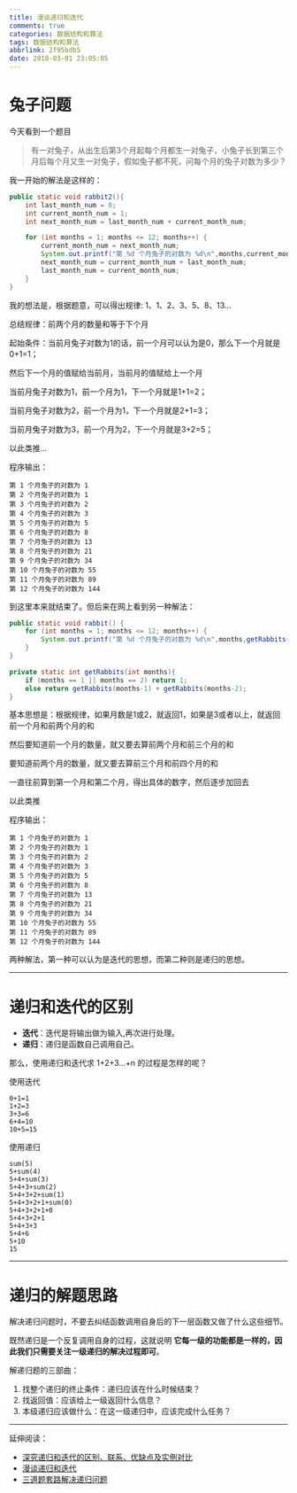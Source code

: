 ```yaml
---
title: 漫谈递归和迭代
comments: true
categories: 数据结构和算法
tags: 数据结构和算法
abbrlink: 2f95bdb5
date: 2018-03-01 23:05:05
---
```


# 兔子问题

今天看到一个题目

> 有一对兔子，从出生后第3个月起每个月都生一对兔子，小兔子长到第三个月后每个月又生一对兔子，假如兔子都不死，问每个月的兔子对数为多少？

<!-- more -->

我一开始的解法是这样的：

```java
public static void rabbit2(){
    int last_month_num = 0;
    int current_month_num = 1;
    int next_month_num = last_month_num + current_month_num;

    for (int months = 1; months <= 12; months++) {
        current_month_num = next_month_num;
        System.out.printf("第 %d 个月兔子的对数为 %d\n",months,current_month_num);
        next_month_num = current_month_num + last_month_num;
        last_month_num = current_month_num;
    }
}
```

我的想法是，根据题意，可以得出规律: 1、1、2、3、5、8、13...

总结规律：前两个月的数量和等于下个月

起始条件：当前月兔子对数为1的话，前一个月可以认为是0，那么下一个月就是0+1=1；

然后下一个月的值赋给当前月，当前月的值赋给上一个月

当前月兔子对数为1，前一个月为1，下一个月就是1+1=2；

当前月兔子对数为2，前一个月为1，下一个月就是2+1=3；

当前月兔子对数为3，前一个月为2，下一个月就是3+2=5；

以此类推...

程序输出：

```
第 1 个月兔子的对数为 1
第 2 个月兔子的对数为 1
第 3 个月兔子的对数为 2
第 4 个月兔子的对数为 3
第 5 个月兔子的对数为 5
第 6 个月兔子的对数为 8
第 7 个月兔子的对数为 13
第 8 个月兔子的对数为 21
第 9 个月兔子的对数为 34
第 10 个月兔子的对数为 55
第 11 个月兔子的对数为 89
第 12 个月兔子的对数为 144
```

到这里本来就结束了。但后来在网上看到另一种解法：

```java
public static void rabbit() {
    for (int months = 1; months <= 12; months++) {
        System.out.printf("第 %d 个月兔子的对数为 %d\n",months,getRabbits(months));
    }
}

private static int getRabbits(int months){
    if (months == 1 || months == 2) return 1;
    else return getRabbits(months-1) + getRabbits(months-2);
}
```

基本思想是：根据规律，如果月数是1或2，就返回1，如果是3或者以上，就返回前一个月和前两个月的和

然后要知道前一个月的数量，就又要去算前两个月和前三个月的和

要知道前两个月的数量，就又要去算前三个月和前四个月的和

一直往前算到第一个月和第二个月，得出具体的数字，然后逐步加回去

以此类推

程序输出：

```
第 1 个月兔子的对数为 1
第 2 个月兔子的对数为 1
第 3 个月兔子的对数为 2
第 4 个月兔子的对数为 3
第 5 个月兔子的对数为 5
第 6 个月兔子的对数为 8
第 7 个月兔子的对数为 13
第 8 个月兔子的对数为 21
第 9 个月兔子的对数为 34
第 10 个月兔子的对数为 55
第 11 个月兔子的对数为 89
第 12 个月兔子的对数为 144
```

两种解法，第一种可以认为是迭代的思想，而第二种则是递归的思想。

---

# 递归和迭代的区别

* **迭代**：迭代是将输出做为输入,再次进行处理。
* **递归**：递归是函数自己调用自己。

那么，使用递归和迭代求 1+2+3…+n 的过程是怎样的呢？

使用迭代
```
0+1=1
1+2=3
3+3=6
6+4=10
10+5=15
```

使用递归

```
sum(5)
5+sum(4)
5+4+sum(3)
5+4+3+sum(2)
5+4+3+2+sum(1)
5+4+3+2+1+sum(0)
5+4+3+2+1+0
5+4+3+2+1
5+4+3+3
5+4+6
5+10
15
```

---

# 递归的解题思路

解决递归问题时，不要去纠结函数调用自身后的下一层函数又做了什么这些细节。

既然递归是一个反复调用自身的过程，这就说明 **它每一级的功能都是一样的，因此我们只需要关注一级递归的解决过程即可**。

解递归题的三部曲：

1. 找整个递归的终止条件：递归应该在什么时候结束？
2. 找返回值：应该给上一级返回什么信息？
3. 本级递归应该做什么：在这一级递归中，应该完成什么任务？


---

延伸阅读：

- [深究递归和迭代的区别、联系、优缺点及实例对比](http://blog.csdn.net/laoyang360/article/details/7855860)
- [漫谈递归和迭代](http://blog.51cto.com/nxlhero/1231228)
- [三道题套路解决递归问题](https://lyl0724.github.io/2020/01/25/1/)